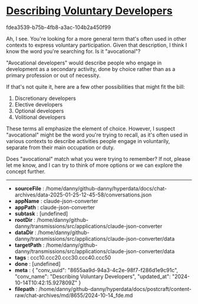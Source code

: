 # [Describing Voluntary Developers](https://claude.ai/chat/8655aa9d-94a3-4c2e-98f7-f286d1e9c91c)

fdea3539-b75b-4fb8-a3ac-104b2a450f99

 Ah, I see. You're looking for a more general term that's often used in other contexts to express voluntary participation. Given that description, I think I know the word you're searching for. Is it "avocational"?

"Avocational developers" would describe people who engage in development as a secondary activity, done by choice rather than as a primary profession or out of necessity.

If that's not quite it, here are a few other possibilities that might fit the bill:

1. Discretionary developers
2. Elective developers
3. Optional developers
4. Volitional developers

These terms all emphasize the element of choice. However, I suspect "avocational" might be the word you're trying to recall, as it's often used in various contexts to describe activities people engage in voluntarily, separate from their main occupation or duty.

Does "avocational" match what you were trying to remember? If not, please let me know, and I can try to think of more options or we can explore the concept further.

---

* **sourceFile** : /home/danny/github-danny/hyperdata/docs/chat-archives/data-2025-01-25-12-45-58/conversations.json
* **appName** : claude-json-converter
* **appPath** : claude-json-converter
* **subtask** : [undefined]
* **rootDir** : /home/danny/github-danny/transmissions/src/applications/claude-json-converter
* **dataDir** : /home/danny/github-danny/transmissions/src/applications/claude-json-converter/data
* **targetPath** : /home/danny/github-danny/transmissions/src/applications/claude-json-converter/data
* **tags** : ccc10.ccc20.ccc30.ccc40.ccc50
* **done** : [undefined]
* **meta** : {
  "conv_uuid": "8655aa9d-94a3-4c2e-98f7-f286d1e9c91c",
  "conv_name": "Describing Voluntary Developers",
  "updated_at": "2024-10-14T10:42:15.927809Z"
}
* **filepath** : /home/danny/github-danny/hyperdata/docs/postcraft/content-raw/chat-archives/md/8655/2024-10-14_fde.md